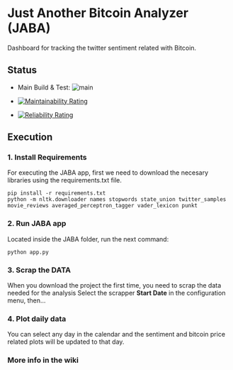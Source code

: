 # Just Another Bitcoin Analyzer (JABA)

Dashboard for tracking the twitter sentiment related with Bitcoin.


## Status

* Main Build & Test: ![main](https://github.com/futotta-risu/JABA/actions/workflows/build.yml/badge.svg) 

* [![Maintainability Rating](https://sonarcloud.io/api/project_badges/measure?project=futotta-risu_JABA&metric=sqale_rating)](https://sonarcloud.io/dashboard?id=futotta-risu_JABA)
* [![Reliability Rating](https://sonarcloud.io/api/project_badges/measure?project=futotta-risu_JABA&metric=reliability_rating)](https://sonarcloud.io/dashboard?id=futotta-risu_JABA)


## Execution

### 1. Install Requirements 
For executing the JABA app, first we need to download the necesary libraries using the requirements.txt file.

    pip install -r requirements.txt
    python -m nltk.downloader names stopwords state_union twitter_samples movie_reviews averaged_perceptron_tagger vader_lexicon punkt

### 2. Run JABA app
Located inside the JABA folder, run the next command:

    python app.py
    
### 3. Scrap the DATA
When you download the project the first time, you need to scrap the data needed for the analysis
Select the scrapper **Start Date** in the configuration menu, then...

### 4. Plot daily data
You can select any day in the calendar and the sentiment and bitcoin price related plots will be updated to that day.

### More info in the wiki

